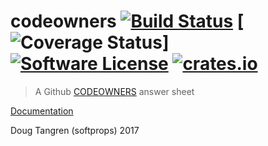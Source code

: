# codeowners [![Build Status](https://travis-ci.org/softprops/codeowners.svg?branch=master)](https://travis-ci.org/softprops/codeowners) [![Coverage Status](https://coveralls.io/repos/softprops/codeowners/badge.svg?branch=master&service=github)] [![Software License](https://img.shields.io/badge/license-MIT-brightgreen.svg)](LICENSE) [![crates.io](https://img.shields.io/crates/v/codeowners.svg)](https://crates.io/crates/codeowners)

> A Github [CODEOWNERS](https://help.github.com/articles/about-codeowners/) answer sheet

[Documentation](https://softprops.github.io/codeowners)

Doug Tangren (softprops) 2017
